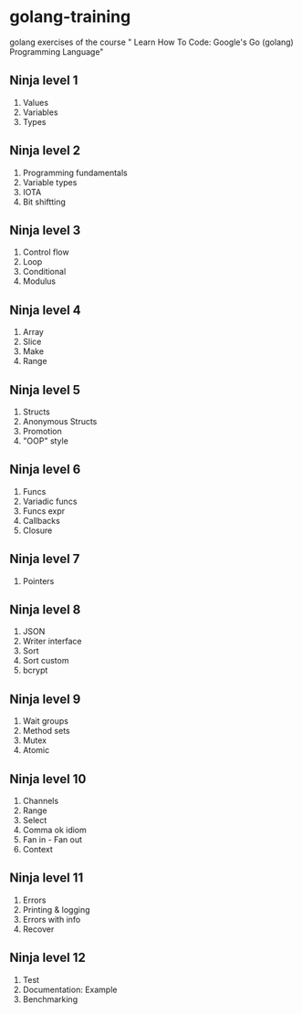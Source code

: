 # golang-training
golang exercises of the course " Learn How To Code: Google's Go (golang) Programming Language"

## Ninja level 1

1. Values
2. Variables
3. Types

## Ninja level 2

1. Programming fundamentals
2. Variable types
3. IOTA
4. Bit shiftting

## Ninja level 3

1. Control flow
2. Loop
3. Conditional
4. Modulus

## Ninja level 4

1. Array
2. Slice
3. Make
4. Range

## Ninja level 5

1. Structs
2. Anonymous Structs
3. Promotion
4. "OOP" style

## Ninja level 6

1. Funcs
2. Variadic funcs
3. Funcs expr
4. Callbacks
5. Closure

## Ninja level 7

1. Pointers

## Ninja level 8

1. JSON
2. Writer interface
3. Sort
4. Sort custom
5. bcrypt

## Ninja level 9

1. Wait groups
2. Method sets
3. Mutex
4. Atomic

## Ninja level 10

1. Channels
2. Range
3. Select
4. Comma ok idiom
5. Fan in - Fan out
6. Context

## Ninja level 11

1. Errors
2. Printing & logging
3. Errors with info
4. Recover

## Ninja level 12

1. Test
2. Documentation: Example
3. Benchmarking